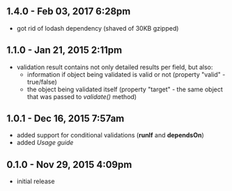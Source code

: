 ## 1.4.0 - Feb 03, 2017 6:28pm
  - got rid of lodash dependency (shaved of 30KB gzipped)

## 1.1.0 - Jan 21, 2015 2:11pm
- validation result contains not only detailed results per field, but also:
  - information if object being validated is valid or not (property "valid" - true/false)
  - the object being validated itself (property "target" - the same object that was passed to _validate()_ method)

## 1.0.1 - Dec 16, 2015 7:57am
- added support for conditional validations (__runIf__ and __dependsOn__)
- added _Usage guide_


## 0.1.0 - Nov 29, 2015 4:09pm
 - initial release
